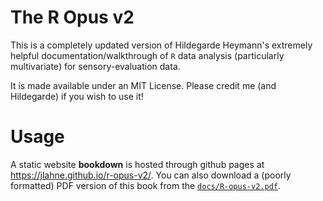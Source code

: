 # The R Opus v2

This is a completely updated version of Hildegarde Heymann's extremely helpful documentation/walkthrough of `R` data analysis (particularly multivariate) for sensory-evaluation data.  

It is made available under an MIT License.  Please credit me (and Hildegarde) if you wish to use it!

# Usage

A static website **bookdown** is hosted through github pages at https://jlahne.github.io/r-opus-v2/.  You can also download a (poorly formatted) PDF version of this book from the [`docs/R-opus-v2.pdf`](https://github.com/jlahne/r-opus-v2/blob/main/docs/R-opus-v2.pdf).